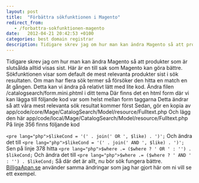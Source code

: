 ```yaml
---
layout: post
title:  "Förbättra sökfunktionen i Magento"
redirect_from:
   - /forbattra-sokfunktionen-magento
date:   2012-04-21 20:42:53 +0100
categories: best domain registrar
description: Tidigare skrev jag om hur man kan ändra Magento så att produkter som är slutsålda alltid visas sist. Här är en till sak som Magento kan göra bättre. Sökfunktionen visar som default de mest re
---
```


Tidigare skrev jag om hur man kan ändra Magento så att produkter som är slutsålda alltid visas sist. Här är en till sak som Magento kan göra bättre. Sökfunktionen visar som default de mest relevanta produkter sist i sök resultaten. Om man har flera sök termer så försöker den hitta en match en åt gången. Detta kan vi ändra på relativt lätt med lite kod. Ändra filen /catalogsearch/form.mini.phtml i ditt tema Där finns det en html form där vi kan lägga till följande kod var som helst mellan form taggarna Detta ändrar så att våra mest relevanta sök resultat kommer först Sedan, gör en kopia av app/code/core/Mage/CatalogSearch/Model/resource/Fulltext.php Och lägg den här app/code/local/Mage/CatalogSearch/Model/resource/Fulltext.php På linje 356 finns följande kod

`<pre lang="php">$likeCond = '(' . join(' OR ', $like) . ')';` Och ändra det till `<pre lang="php">$likeCond = '(' . join(' AND ', $like) . ')';` Sen på linje 378 hitta `<pre lang="php">$where .= ($where ? ' OR ' : '') . $likeCond;` Och ändra det till `<pre lang="php">$where .= ($where ? ' AND ' : '') . $likeCond;` Så där det är allt, nu bör sök fungera bättre. [BilligaApan.se](BilligaApan.se) använder samma ändringar som jag har gjort här om ni vill se ett exempel.